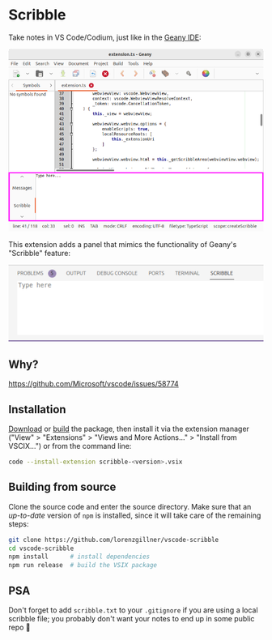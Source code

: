 # Scribble

Take notes in VS Code/Codium, just like in the [Geany IDE](https://www.geany.org/):

![Scribble area in the Geany IDE](assets/geany_scribble.png)

This extension adds a panel that mimics the functionality of Geany's "Scribble" feature:

![Extension screenshot](assets/vscode_scribble.png)

## Why?

https://github.com/Microsoft/vscode/issues/58774

## Installation

[Download](https://github.com/lorenzgillner/vscode-scribble/releases/latest) or [build](#build) the package, then install it via the extension manager ("View" > "Extensions" > "Views and More Actions..." > "Install from VSCIX...") or from the command line:

```sh
code --install-extension scribble-<version>.vsix
```

## Building from source

Clone the source code and enter the source directory. Make sure that an *up-to-date* version of `npm` is installed, since it will take care of the remaining steps:

```sh
git clone https://github.com/lorenzgillner/vscode-scribble
cd vscode-scribble
npm install      # install dependencies
npm run release  # build the VSIX package
```

## PSA

Don't forget to add `scribble.txt` to your `.gitignore` if you are using a local scribble file; you probably don't want your notes to end up in some public repo 🫠